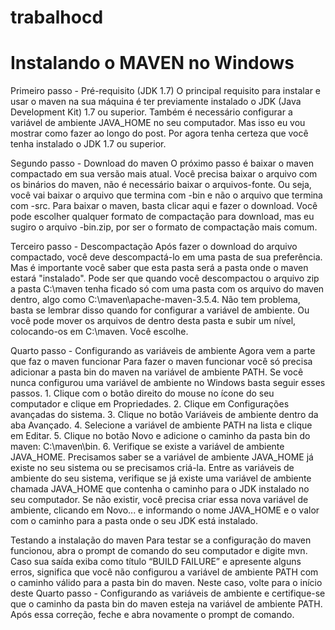 # trabalhocd
# Instalando o MAVEN no Windows

Primeiro passo - Pré-requisito (JDK 1.7)
O principal requisito para instalar e usar o maven na sua máquina é ter previamente instalado o JDK (Java Development Kit) 1.7 ou superior.
Também é necessário configurar a variável de ambiente JAVA_HOME no seu computador. Mas isso eu vou mostrar como fazer ao longo do post.
Por agora tenha certeza que você tenha instalado o JDK 1.7 ou superior.

Segundo passo - Download do maven
O próximo passo é baixar o maven compactado em sua versão mais atual. Você precisa baixar o arquivo com os binários do maven, não é necessário baixar o arquivos-fonte. Ou seja, você vai baixar o arquivo que termina com -bin e não o arquivo que termina com -src.
Para baixar o maven, basta clicar aqui e fazer o download.
Você pode escolher qualquer formato de compactação para download, mas eu sugiro o arquivo -bin.zip, por ser o formato de compactação mais comum.

Terceiro passo - Descompactação
Após fazer o download do arquivo compactado, você deve descompactá-lo em uma pasta de sua preferência.
Mas é importante você saber que esta pasta será a pasta onde o maven estará "instalado".
Pode ser que quando você descompactou o arquivo zip a pasta C:\maven tenha ficado só com uma pasta com os arquivo do maven dentro, algo como C:\maven\apache-maven-3.5.4.
Não tem problema, basta se lembrar disso quando for configurar a variável de ambiente. Ou você pode mover os arquivos de dentro desta pasta e subir um nível, colocando-os em C:\maven. Você escolhe.

Quarto passo - Configurando as variáveis de ambiente
Agora vem a parte que faz o maven funcionar
Para fazer o maven funcionar você só precisa adicionar a pasta bin do maven na variável de ambiente PATH.
Se você nunca configurou uma variável de ambiente no Windows basta seguir esses passos.
	1. Clique com o botão direito do mouse no ícone do seu computador e clique em Propriedades.
	2. Clique em Configurações avançadas do sistema.
	3. Clique no botão Variáveis de ambiente dentro da aba Avançado. 
	4. Selecione a variável de ambiente PATH na lista e clique em Editar.
	5. Clique no botão Novo e adicione o caminho da pasta bin do maven: C:\maven\bin.
	6. Verifique se existe a variável de ambiente JAVA_HOME.
Precisamos saber se a variável de ambiente JAVA_HOME já existe no seu sistema ou se precisamos criá-la. 
Entre as variáveis de ambiente do seu sistema, verifique se já existe uma variável de ambiente chamada JAVA_HOME que contenha o caminho para o JDK instalado no seu computador.
Se não existir, você precisa criar essa nova variável de ambiente, clicando em Novo... e informando o nome JAVA_HOME e o valor com o caminho para a pasta onde o seu JDK está instalado.

Testando a instalação do maven
Para testar se a configuração do maven funcionou, abra o prompt de comando do seu computador e digite mvn.
Caso sua saída exiba como título “BUILD FAILURE” e apresente alguns erros, significa que você não configurou a variável de ambiente PATH com o caminho válido para a pasta bin do maven.
Neste caso, volte para o início deste Quarto passo - Configurando as variáveis de ambiente e certifique-se que o caminho da pasta bin do maven esteja na variável de ambiente PATH. Após essa correção, feche e abra novamente o prompt de comando.
